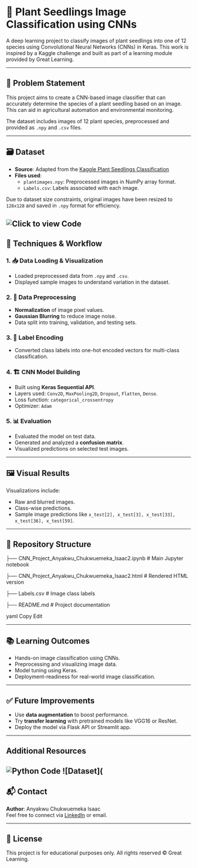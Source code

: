 # 🌱 Plant Seedlings Image Classification using CNNs

A deep learning project to classify images of plant seedlings into one of 12 species using Convolutional Neural Networks (CNNs) in Keras. This work is inspired by a Kaggle challenge and built as part of a learning module provided by Great Learning.

---

## 📌 Problem Statement

This project aims to create a CNN-based image classifier that can accurately determine the species of a plant seedling based on an image. This can aid in agricultural automation and environmental monitoring.

The dataset includes images of 12 plant species, preprocessed and provided as `.npy` and `.csv` files.

---

## 🗃 Dataset

- **Source**: Adapted from the [Kaggle Plant Seedlings Classification](https://www.kaggle.com/c/plant-seedlings-classification)
- **Files used**:
  - `plantimages.npy`: Preprocessed images in NumPy array format.
  - `Labels.csv`: Labels associated with each image.

Due to dataset size constraints, original images have been resized to `128x128` and saved in `.npy` format for efficiency.

![Click to view Code](https://github.com/Softechanalytics/computer_vision/blob/main/CNN_Project_Anyakwu_Chukwuemeka_Isaac2.ipynb)
---

## 🧠 Techniques & Workflow

### 1. 📥 Data Loading & Visualization
- Loaded preprocessed data from `.npy` and `.csv`.
- Displayed sample images to understand variation in the dataset.

### 2. 🧼 Data Preprocessing
- **Normalization** of image pixel values.
- **Gaussian Blurring** to reduce image noise.
- Data split into training, validation, and testing sets.

### 3. 🔀 Label Encoding
- Converted class labels into one-hot encoded vectors for multi-class classification.

### 4. 🏗 CNN Model Building
- Built using **Keras Sequential API**.
- Layers used: `Conv2D`, `MaxPooling2D`, `Dropout`, `Flatten`, `Dense`.
- Loss function: `categorical_crossentropy`
- Optimizer: `Adam`

### 5. 📊 Evaluation
- Evaluated the model on test data.
- Generated and analyzed a **confusion matrix**.
- Visualized predictions on selected test images.

---

## 🖼 Visual Results

Visualizations include:
- Raw and blurred images.
- Class-wise predictions.
- Sample image predictions like `x_test[2], x_test[3], x_test[33], x_test[36], x_test[59]`.

---

## 📁 Repository Structure

├── CNN_Project_Anyakwu_Chukwuemeka_Isaac2.ipynb # Main Jupyter notebook 

├── CNN_Project_Anyakwu_Chukwuemeka_Isaac2.html # Rendered HTML version 

├── Labels.csv # Image class labels

├── README.md # Project documentation

yaml
Copy
Edit

---

## 📚 Learning Outcomes

- Hands-on image classification using CNNs.
- Preprocessing and visualizing image data.
- Model tuning using Keras.
- Deployment-readiness for real-world image classification.

---

## ✅ Future Improvements

- Use **data augmentation** to boost performance.
- Try **transfer learning** with pretrained models like VGG16 or ResNet.
- Deploy the model via Flask API or Streamlit app.

---
## Additional Resources
![Python Code](https://github.com/Softechanalytics/computer_vision/blob/main/CNN_Project_Anyakwu_Chukwuemeka_Isaac2.ipynb)
![Dataset](
---

## 📬 Contact

**Author**: Anyakwu Chukwuemeka Isaac  
Feel free to connect via [LinkedIn](https://www.linkedin.com/in/chukwuemekaanyakwu2409) or email.

---

## 📜 License

This project is for educational purposes only. All rights reserved © Great Learning.

